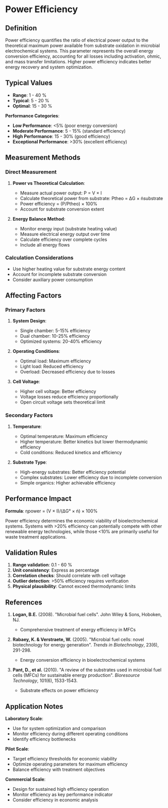 <!--
Parameter ID: power_efficiency
Category: electrical
Generated: 2025-01-16T11:10:00.000Z
-->

# Power Efficiency

## Definition

Power efficiency quantifies the ratio of electrical power output to the
theoretical maximum power available from substrate oxidation in microbial
electrochemical systems. This parameter represents the overall energy conversion
efficiency, accounting for all losses including activation, ohmic, and mass
transfer limitations. Higher power efficiency indicates better energy recovery
and system optimization.

## Typical Values

- **Range**: 1 - 40 %
- **Typical**: 5 - 20 %
- **Optimal**: 15 - 30 %

**Performance Categories**:

- **Low Performance**: <5% (poor energy conversion)
- **Moderate Performance**: 5 - 15% (standard efficiency)
- **High Performance**: 15 - 30% (good efficiency)
- **Exceptional Performance**: >30% (excellent efficiency)

## Measurement Methods

### Direct Measurement

1. **Power vs Theoretical Calculation**:

   - Measure actual power output: P = V × I
   - Calculate theoretical power from substrate: Ptheo = ΔG × ṅsubstrate
   - Power efficiency = (P/Ptheo) × 100%
   - Account for substrate conversion extent

2. **Energy Balance Method**:
   - Monitor energy input (substrate heating value)
   - Measure electrical energy output over time
   - Calculate efficiency over complete cycles
   - Include all energy flows

### Calculation Considerations

- Use higher heating value for substrate energy content
- Account for incomplete substrate conversion
- Consider auxiliary power consumption

## Affecting Factors

### Primary Factors

1. **System Design**:

   - Single chamber: 5-15% efficiency
   - Dual chamber: 10-25% efficiency
   - Optimized systems: 20-40% efficiency

2. **Operating Conditions**:

   - Optimal load: Maximum efficiency
   - Light load: Reduced efficiency
   - Overload: Decreased efficiency due to losses

3. **Cell Voltage**:
   - Higher cell voltage: Better efficiency
   - Voltage losses reduce efficiency proportionally
   - Open circuit voltage sets theoretical limit

### Secondary Factors

1. **Temperature**:

   - Optimal temperature: Maximum efficiency
   - Higher temperature: Better kinetics but lower thermodynamic efficiency
   - Cold conditions: Reduced kinetics and efficiency

2. **Substrate Type**:
   - High-energy substrates: Better efficiency potential
   - Complex substrates: Lower efficiency due to incomplete conversion
   - Simple organics: Higher achievable efficiency

## Performance Impact

**Formula**: ηpower = (V × I)/(ΔG° × ṅ) × 100%

Power efficiency determines the economic viability of bioelectrochemical
systems. Systems with >20% efficiency can potentially compete with other
renewable energy technologies, while those <10% are primarily useful for waste
treatment applications.

## Validation Rules

1. **Range validation**: 0.1 - 60 %
2. **Unit consistency**: Express as percentage
3. **Correlation checks**: Should correlate with cell voltage
4. **Outlier detection**: >50% efficiency requires verification
5. **Physical plausibility**: Cannot exceed thermodynamic limits

## References

1. **Logan, B.E.** (2008). "Microbial fuel cells". John Wiley & Sons, Hoboken,
   NJ.

   - Comprehensive treatment of energy efficiency in MFCs

2. **Rabaey, K. & Verstraete, W.** (2005). "Microbial fuel cells: novel
   biotechnology for energy generation". _Trends in Biotechnology_, 23(6),
   291-298.

   - Energy conversion efficiency in bioelectrochemical systems

3. **Pant, D., et al.** (2010). "A review of the substrates used in microbial
   fuel cells (MFCs) for sustainable energy production". _Bioresource
   Technology_, 101(6), 1533-1543.
   - Substrate effects on power efficiency

## Application Notes

**Laboratory Scale**:

- Use for system optimization and comparison
- Monitor efficiency during different operating conditions
- Identify efficiency bottlenecks

**Pilot Scale**:

- Target efficiency thresholds for economic viability
- Optimize operating parameters for maximum efficiency
- Balance efficiency with treatment objectives

**Commercial Scale**:

- Design for sustained high efficiency operation
- Monitor efficiency as key performance indicator
- Consider efficiency in economic analysis
